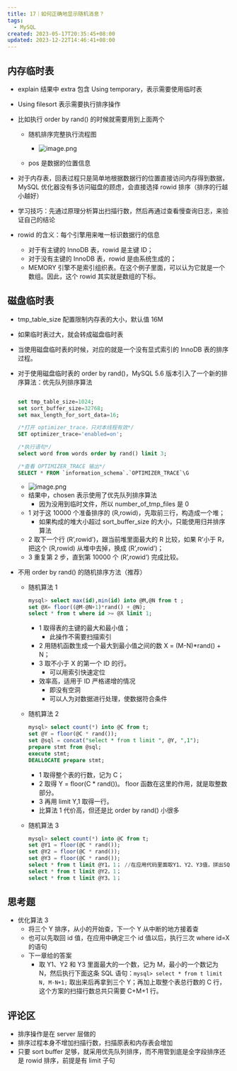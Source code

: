```yaml
---
title: 17｜如何正确地显示随机消息？
tags:
  - MySQL
created: 2023-05-17T20:35:45+08:00
updated: 2023-12-22T14:46:41+08:00
---
```


## 内存临时表

- explain 结果中 extra 包含 Using temporary，表示需要使用临时表
- Using filesort 表示需要执行排序操作
- 比如执行 order by rand() 的时候就需要用到上面两个
  - 随机排序完整执行流程图
    - ![image.png](https://cdn.jsdelivr.net/gh/11ze/static/images/mysql45-17-1.png)

  - pos 是数据的位置信息

- 对于内存表，回表过程只是简单地根据数据行的位置直接访问内存得到数据，MySQL 优化器没有多访问磁盘的顾虑，会直接选择 rowid 排序（排序的行越小越好）
- 学习技巧：先通过原理分析算出扫描行数，然后再通过查看慢查询日志，来验证自己的结论
- rowid 的含义：每个引擎用来唯一标识数据行的信息
  - 对于有主键的 InnoDB 表，rowid 是主键 ID；
  - 对于没有主键的 InnoDB 表，rowid 是由系统生成的；
  - MEMORY 引擎不是索引组织表。在这个例子里面，可以认为它就是一个数组。因此，这个 rowid 其实就是数组的下标。

## 磁盘临时表

- tmp_table_size 配置限制内存表的大小，默认值 16M
- 如果临时表过大，就会转成磁盘临时表
- 当使用磁盘临时表的时候，对应的就是一个没有显式索引的 InnoDB 表的排序过程。
- 对于使用磁盘临时表的 order by rand()，MySQL 5.6 版本引入了一个新的排序算法：优先队列排序算法

  ```sql

  set tmp_table_size=1024;
  set sort_buffer_size=32768;
  set max_length_for_sort_data=16;

  /*打开 optimizer_trace，只对本线程有效*/
  SET optimizer_trace='enabled=on';

  /*执行语句*/
  select word from words order by rand() limit 3;

  /*查看 OPTIMIZER_TRACE 输出*/
  SELECT * FROM `information_schema`.`OPTIMIZER_TRACE`\G

  ```

  - ![image.png](https://cdn.jsdelivr.net/gh/11ze/static/images/mysql45-17-2.png)
  - 结果中，chosen 表示使用了优先队列排序算法
    - 因为没用到临时文件，所以 number_of_tmp_files 是 0
  - 1 对于这 10000 个准备排序的 (R,rowid)，先取前三行，构造成一个堆；
    - 如果构成的堆大小超过 sort_buffer_size 的大小，只能使用归并排序算法
  - 2 取下一个行 (R’,rowid’)，跟当前堆里面最大的 R 比较，如果 R’小于 R，把这个 (R,rowid) 从堆中去掉，换成 (R’,rowid’)；
  - 3 重复第 2 步，直到第 10000 个 (R’,rowid’) 完成比较。

- 不用 order by rand() 的随机排序方法（推荐）
  - 随机算法 1

      ```sql
      mysql> select max(id),min(id) into @M,@N from t ;
      set @X= floor((@M-@N+1)*rand() + @N);
      select * from t where id >= @X limit 1;
      ```

    - 1 取得表的主键的最大和最小值；
      - 此操作不需要扫描索引
    - 2 用随机函数生成一个最大到最小值之间的数 X = (M-N)*rand() + N；
    - 3 取不小于 X 的第一个 ID 的行。
      - 可以用索引快速定位
    - 效率高，适用于 ID 严格递增的情况
      - 即没有空洞
      - 可以人为对数据进行处理，使数据符合条件

  - 随机算法 2

      ```sql
      mysql> select count(*) into @C from t;
      set @Y = floor(@C * rand());
      set @sql = concat("select * from t limit ", @Y, ",1");
      prepare stmt from @sql;
      execute stmt;
      DEALLOCATE prepare stmt;
      ```

    - 1 取得整个表的行数，记为 C；
    - 2 取得 Y = floor(C * rand())。 floor 函数在这里的作用，就是取整数部分。
    - 3 再用 limit Y,1 取得一行。
    - 比算法 1 代价高，但还是比 order by rand() 小很多

  - 随机算法 3

      ```sql
      mysql> select count(*) into @C from t;
      set @Y1 = floor(@C * rand());
      set @Y2 = floor(@C * rand());
      set @Y3 = floor(@C * rand());
      select * from t limit @Y1，1； //在应用代码里面取Y1、Y2、Y3值，拼出SQL后执行
      select * from t limit @Y2，1；
      select * from t limit @Y3，1；
      ```

## 思考题

- 优化算法 3
  - 将三个 Y 排序，从小的开始查，下一个 Y 从中断的地方接着查
  - 也可以先取回 id 值，在应用中确定三个 id 值以后，执行三次 where id=X 的语句
  - 下一章给的答案
    - 取 Y1、Y2 和 Y3 里面最大的一个数，记为 M，最小的一个数记为 N，然后执行下面这条 SQL 语句：`mysql> select * from t limit N, M-N+1;` 取出来后再拿到三个 Y；再加上取整个表总行数的 C 行，这个方案的扫描行数总共只需要 C+M+1 行。

## 评论区

- 排序操作是在 server 层做的
- 排序过程本身不增加扫描行数，扫描原表和内存表会增加
- 只要 sort buffer 足够，就采用优先队列排序，而不用管到底是全字段排序还是 rowid 排序，前提是有 limit 子句
